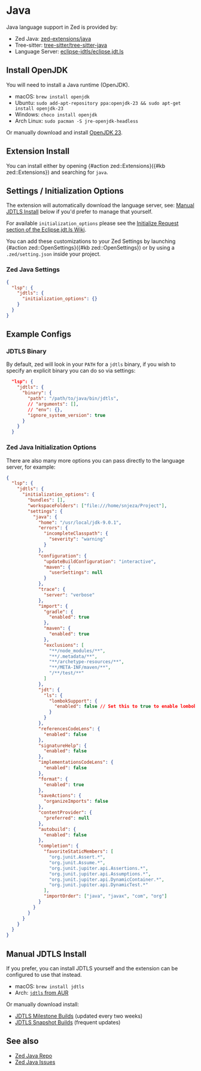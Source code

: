 # Java

Java language support in Zed is provided by:

- Zed Java: [zed-extensions/java](https://tvv.tw/https://github.com/zed-extensions/java)
- Tree-sitter: [tree-sitter/tree-sitter-java](https://tvv.tw/https://github.com/tree-sitter/tree-sitter-java)
- Language Server: [eclipse-jdtls/eclipse.jdt.ls](https://tvv.tw/https://github.com/eclipse-jdtls/eclipse.jdt.ls)

## Install OpenJDK

You will need to install a Java runtime (OpenJDK).

- macOS: `brew install openjdk`
- Ubuntu: `sudo add-apt-repository ppa:openjdk-23 && sudo apt-get install openjdk-23`
- Windows: `choco install openjdk`
- Arch Linux: `sudo pacman -S jre-openjdk-headless`

Or manually download and install [OpenJDK 23](https://jdk.java.net/23/).

## Extension Install

You can install either by opening {#action zed::Extensions}({#kb zed::Extensions}) and searching for `java`.

## Settings / Initialization Options

The extension will automatically download the language server, see: [Manual JDTLS Install](#manual-jdts-install) below if you'd prefer to manage that yourself.

For available `initialization_options` please see the [Initialize Request section of the Eclipse.jdt.ls Wiki](https://tvv.tw/https://github.com/eclipse-jdtls/eclipse.jdt.ls/wiki/Running-the-JAVA-LS-server-from-the-command-line#initialize-request).

You can add these customizations to your Zed Settings by launching {#action zed::OpenSettings}({#kb zed::OpenSettings}) or by using a `.zed/setting.json` inside your project.

### Zed Java Settings

```json
{
  "lsp": {
    "jdtls": {
      "initialization_options": {}
    }
  }
}
```

## Example Configs

### JDTLS Binary

By default, zed will look in your `PATH` for a `jdtls` binary, if you wish to specify an explicit binary you can do so via settings:

```json
  "lsp": {
    "jdtls": {
      "binary": {
        "path": "/path/to/java/bin/jdtls",
        // "arguments": [],
        // "env": {},
        "ignore_system_version": true
      }
    }
  }
```

### Zed Java Initialization Options

There are also many more options you can pass directly to the language server, for example:

```json
{
  "lsp": {
    "jdtls": {
      "initialization_options": {
        "bundles": [],
        "workspaceFolders": ["file:///home/snjeza/Project"],
        "settings": {
          "java": {
            "home": "/usr/local/jdk-9.0.1",
            "errors": {
              "incompleteClasspath": {
                "severity": "warning"
              }
            },
            "configuration": {
              "updateBuildConfiguration": "interactive",
              "maven": {
                "userSettings": null
              }
            },
            "trace": {
              "server": "verbose"
            },
            "import": {
              "gradle": {
                "enabled": true
              },
              "maven": {
                "enabled": true
              },
              "exclusions": [
                "**/node_modules/**",
                "**/.metadata/**",
                "**/archetype-resources/**",
                "**/META-INF/maven/**",
                "/**/test/**"
              ]
            },
            "jdt": {
              "ls": {
                "lombokSupport": {
                  "enabled": false // Set this to true to enable lombok support
                }
              }
            },
            "referencesCodeLens": {
              "enabled": false
            },
            "signatureHelp": {
              "enabled": false
            },
            "implementationsCodeLens": {
              "enabled": false
            },
            "format": {
              "enabled": true
            },
            "saveActions": {
              "organizeImports": false
            },
            "contentProvider": {
              "preferred": null
            },
            "autobuild": {
              "enabled": false
            },
            "completion": {
              "favoriteStaticMembers": [
                "org.junit.Assert.*",
                "org.junit.Assume.*",
                "org.junit.jupiter.api.Assertions.*",
                "org.junit.jupiter.api.Assumptions.*",
                "org.junit.jupiter.api.DynamicContainer.*",
                "org.junit.jupiter.api.DynamicTest.*"
              ],
              "importOrder": ["java", "javax", "com", "org"]
            }
          }
        }
      }
    }
  }
}
```

## Manual JDTLS Install

If you prefer, you can install JDTLS yourself and the extension can be configured to use that instead.

- macOS: `brew install jdtls`
- Arch: [`jdtls` from AUR](https://aur.archlinux.org/packages/jdtls)

Or manually download install:

- [JDTLS Milestone Builds](http://download.eclipse.org/jdtls/milestones/) (updated every two weeks)
- [JDTLS Snapshot Builds](https://download.eclipse.org/jdtls/snapshots/) (frequent updates)

## See also

- [Zed Java Repo](https://tvv.tw/https://github.com/zed-extensions/java)
- [Zed Java Issues](https://tvv.tw/https://github.com/zed-extensions/java/issues)
